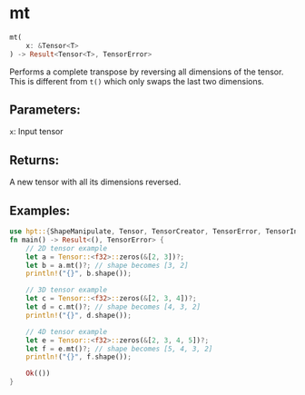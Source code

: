 # mt
```rust
mt(
    x: &Tensor<T>
) -> Result<Tensor<T>, TensorError>
```
Performs a complete transpose by reversing all dimensions of the tensor. This is different from `t()` which only swaps the last two dimensions.

## Parameters:
`x`: Input tensor

## Returns:
A new tensor with all its dimensions reversed.

## Examples:
```rust
use hpt::{ShapeManipulate, Tensor, TensorCreator, TensorError, TensorInfo};
fn main() -> Result<(), TensorError> {
    // 2D tensor example
    let a = Tensor::<f32>::zeros(&[2, 3])?;
    let b = a.mt()?; // shape becomes [3, 2]
    println!("{}", b.shape());

    // 3D tensor example
    let c = Tensor::<f32>::zeros(&[2, 3, 4])?;
    let d = c.mt()?; // shape becomes [4, 3, 2]
    println!("{}", d.shape());

    // 4D tensor example
    let e = Tensor::<f32>::zeros(&[2, 3, 4, 5])?;
    let f = e.mt()?; // shape becomes [5, 4, 3, 2]
    println!("{}", f.shape());

    Ok(())
}
```